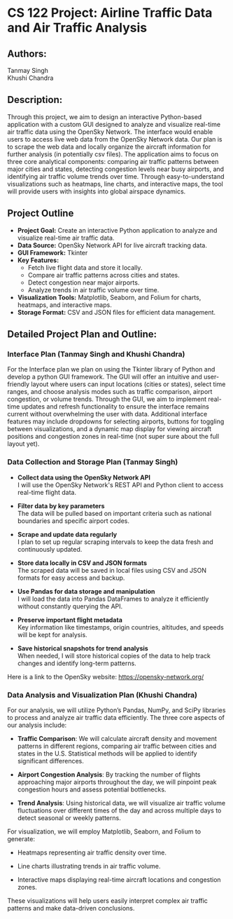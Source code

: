 # CS 122 Project: Airline Traffic Data and Air Traffic Analysis

## Authors:
Tanmay Singh   
Khushi Chandra

## Description:

Through this project, we aim to design an interactive Python-based application with a custom GUI designed to analyze and visualize real-time air traffic data using the OpenSky Network. The interface would enable users to access live web data from the OpenSky Network data. Our plan is to scrape the web data and locally organize the aircraft information for further analysis (in potentially csv files). The application aims to focus on three core analytical components: comparing air traffic patterns between major cities and states, detecting congestion levels near busy airports, and identifying air traffic volume trends over time. Through easy-to-understand visualizations such as heatmaps, line charts, and interactive maps, the tool will provide users with insights into global airspace dynamics. 

## Project Outline

- **Project Goal:** Create an interactive Python application to analyze and visualize real-time air traffic data.  
- **Data Source:** OpenSky Network API for live aircraft tracking data.  
- **GUI Framework:** Tkinter   
- **Key Features:**
  - Fetch live flight data and store it locally.
  - Compare air traffic patterns across cities and states.
  - Detect congestion near major airports.
  - Analyze trends in air traffic volume over time.
- **Visualization Tools:** Matplotlib, Seaborn, and Folium for charts, heatmaps, and interactive maps.  
- **Storage Format:** CSV and JSON files for efficient data management.  

## Detailed Project Plan and Outline:

### Interface Plan (Tanmay Singh and Khushi Chandra)

For the Interface plan we plan on using the Tkinter library of Python and develop a python GUI framework. The GUI will offer an intuitive and user-friendly layout where users can input locations (cities or states), select time ranges, and choose analysis modes such as traffic comparison, airport congestion, or volume trends. Through the GUI, we aim to implement real-time updates and refresh functionality to ensure the interface remains current without overwhelming the user with data. Additional interface features may include dropdowns for selecting airports, buttons for toggling between visualizations, and a dynamic map display for viewing aircraft positions and congestion zones in real-time (not super sure about the full layout yet).

### Data Collection and Storage Plan (Tanmay Singh)

- **Collect data using the OpenSky Network API**  
  I will use the OpenSky Network's REST API and Python client to access real-time flight data.

- **Filter data by key parameters**  
  The data will be pulled based on important criteria such as national boundaries and specific airport codes.

- **Scrape and update data regularly**  
  I plan to set up regular scraping intervals to keep the data fresh and continuously updated.

- **Store data locally in CSV and JSON formats**  
  The scraped data will be saved in local files using CSV and JSON formats for easy access and backup.

- **Use Pandas for data storage and manipulation**  
  I will load the data into Pandas DataFrames to analyze it efficiently without constantly querying the API.

- **Preserve important flight metadata**  
  Key information like timestamps, origin countries, altitudes, and speeds will be kept for analysis.

- **Save historical snapshots for trend analysis**  
  When needed, I will store historical copies of the data to help track changes and identify long-term patterns.

Here is a link to the OpenSky website: https://opensky-network.org/

### Data Analysis and Visualization Plan (Khushi Chandra)

For our analysis, we will utilize Python’s Pandas, NumPy, and SciPy libraries to process and analyze air traffic data efficiently. The three core aspects of our analysis include:

- **Traffic Comparison**: We will calculate aircraft density and movement patterns in different regions, comparing air traffic between cities and states in the U.S. Statistical methods will be applied to identify significant differences.

- **Airport Congestion Analysis**: By tracking the number of flights approaching major airports throughout the day, we will pinpoint peak congestion hours and assess potential bottlenecks.

- **Trend Analysis**: Using historical data, we will visualize air traffic volume fluctuations over different times of the day and across multiple days to detect seasonal or weekly patterns.

For visualization, we will employ Matplotlib, Seaborn, and Folium to generate:

- Heatmaps representing air traffic density over time.

- Line charts illustrating trends in air traffic volume.

- Interactive maps displaying real-time aircraft locations and congestion zones.

These visualizations will help users easily interpret complex air traffic patterns and make data-driven conclusions.

